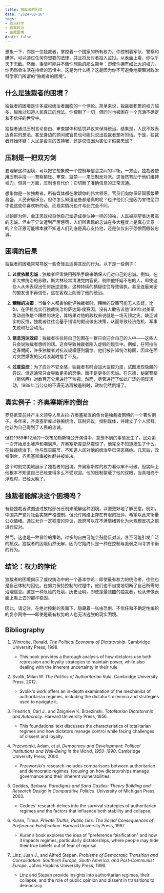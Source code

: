 ```yaml
---
title: 独裁者的困境
date: "2024-08-16"
tags:
- 政治科学
- 独裁政治
- 独裁困境
draft: false
---
```




想象一下，你是一位独裁者，掌控着一个国家的所有权力。你控制着军队、警察和媒体，可以通过任何你想要的法律，并且将反对者投入监狱。从表面上看，你似乎天下无敌。然而，事情可能并不像你想象的那么简单：即使你拥有如此大的权力，你仍然会生活在持续的恐惧中。这是为什么呢？这是因为你不可避免地要面对政治科学家门所谓的“独裁者的困境”。

## 什么是独裁者的困境？

独裁者的困境是许多威权统治者面临的一个悖论。简单来说，独裁者积累的权力越多，越难以知道人民真正的想法。你控制了一切，但同时也被困在一个充满不确定和不信任的世界中。

独裁者通过压制言论自由、审查媒体和惩罚异议来保持统治。结果是，人民不敢表达真实的想法。甚至身边的顾问或官员也可能只说出独裁者想听的话。于是，独裁者开始怀疑：人民是否真的支持我，还是仅仅因为害怕才假装忠诚？

## 压制是一把双刃剑

要理解这种困境，可以把它想象成一个控制与信息之间的平衡。一方面，独裁者使用压制手段——警察镇压、审查、监禁——来压制反对派。这当然有助于他们维持权力。但另一方面，压制也有代价：它切断了准确信息的正常流通。

想象你是一位独裁者，所有媒体都在歌颂你的伟大领导。官员们向你保证国家繁荣昌盛，人民安居乐业。但你怎么知道这些都是真的呢？也许他们只是因为害怕惩罚才说这些你喜欢听的话，而现实情况也许与此完全不同。

以朝鲜为例，金正恩政权将他自己塑造成类似神一样的领袖，人民被期望表达极高的忠诚。但由于异议遭到严厉惩罚，人们所表现的忠诚在多大程度上是真心实意的？金正恩可能根本就不知道人们到底是真心支持他，还是仅仅出于恐惧而假装忠诚。

## 困境的后果

独裁者的困境常常导致一些奇怪且适得其反的行为。以下是一些例子：

1. **过度依赖忠诚**：独裁者经常使用残酷手段来确保人们对自己的忠诚。例如，在斯大林统治的苏联，斯大林经常清洗党内官员，剔除他怀疑不忠的人，即使这些人从未表现出任何叛逆迹象。这种持续的猜疑往往导致偏执，甚至连最亲密的盟友也不再信任，这在客观上削弱了他的统治。

2. **糟糕的决策**：当每个人都害怕批评独裁者时，糟糕的政策可能无人质疑。比如，在伊拉克实行独裁统治的萨达姆·侯赛因，没有人敢告诉他1991年对美军发动战争是个糟糕的决定，其结果对他的政权来说就是一场灭顶之灾。缺乏诚实的反馈，独裁者往往会基于错误的假设做出决策，从而导致经济危机、军事失败和社会动荡。

3. **信息泡沫效应**：独裁者往往将自己包围在一群只会迎合自己的人中——这些人只会说独裁者想听的话。这会导致独裁者陷入虚假的现实中。例如，在阿拉伯之春期间，许多独裁者对抗议规模感到震惊。他们被告知统治稳固，因此在面对突然爆发的反对浪潮时措手不及。

4. **过度监控**：为了应对不安全感，独裁者有时会加大监控力度，试图发现隐藏的异议。但这通常只会导致更多的恐惧，而不是更多的忠诚。在东德，秘密警察（斯塔西）对数百万公民进行了监视。然而，尽管进行了如此广泛的间谍活动，1989年当公众的不满无法再被遏制时，政权仍然倒塌了。

## 真实例子：齐奥塞斯库的倒台

罗马尼亚前共产主义领导人尼古拉·齐奥塞斯库的倒台是独裁者困境的一个著名例子。多年来，齐奥塞斯库以铁腕统治，压制异议，控制媒体，并建立了个人崇拜。他认为自己得到了人民的忠诚。

但在1989年12月的一次布加勒斯特公开演讲中，意想不到的事情发生了。民众第一次开始发出嘘声和嘲讽声。齐奥塞斯库显然震惊了，他完全不知道发生了什么。在独裁统治下，他与现实脱节，不知道人民对他的统治早已深恶痛绝。几天后，政权倒台，齐奥塞斯库被推翻并被处决。

这个时刻完美地展示了独裁者的困境。齐奥塞斯库的权力看似牢不可破，但实际上他根本不知道自己已经变得多么不受欢迎。他的压制蒙蔽了他的双眼，当真相终于浮现时，已经太晚了。

## 独裁者能解决这个困境吗？

有些独裁者试图通过放松部分压制来缓解这种困境，以便更好地了解民意。例如，中国共产党对社会实施严格控制，但允许网络上存在有限的批评，希望以此来衡量公众情绪。通过允许一定程度的异议，政府可以在不满情绪转化为大规模反抗之前进行应对。

然而，这也是一种冒险的策略。过多的自由可能会鼓励反对派，甚至可能引发广泛的抗议。独裁者的困境仍然无解，因为它始终只是一种在控制与脆弱之间寻求平衡的行为。

## 结论：权力的悖论

独裁者的困境揭示了威权统治中的一个基本悖论：即使最有权力的统治者，往往也是自己体制的囚徒。在努力保持控制的过程中，他们也不自觉地切断了自己所需的治理信息。这是一种危险的处境，历史证明，即使是最残酷的独裁者，也从未像表面上看上去的那样稳固。

因此，请记住，在绝对控制的表面下，隐藏着一张由恐惧、不信任和不确定性编织的复杂网络——即使是最有权势的人也无法逃脱的现实困境。

## Bibliography

1. Wintrobe, Ronald. *The Political Economy of Dictatorship*. Cambridge University Press, 1998.
   - This book provides a thorough analysis of how dictators use both repression and loyalty strategies to maintain power, while also dealing with the inherent uncertainty in their rule.

2. Svolik, Milan W. *The Politics of Authoritarian Rule*. Cambridge University Press, 2012.
   - Svolik's work offers an in-depth examination of the mechanics of authoritarian regimes, including the dictator’s dilemma and strategies used to navigate it.

3. Friedrich, Carl J., and Zbigniew K. Brzezinski. *Totalitarian Dictatorship and Autocracy*. Harvard University Press, 1956.
   - This foundational text discusses the characteristics of totalitarian regimes and how dictators manage control while facing challenges of dissent and loyalty.

4. Przeworski, Adam, et al. *Democracy and Development: Political Institutions and Well-Being in the World, 1950-1990*. Cambridge University Press, 2000.
   - Przeworski's research includes comparisons between authoritarian and democratic regimes, focusing on how dictatorships manage governance and their inherent vulnerabilities.

5. Geddes, Barbara. *Paradigms and Sand Castles: Theory Building and Research Design in Comparative Politics*. University of Michigan Press, 2003.
   - Geddes' research delves into the survival strategies of authoritarian regimes and the factors that influence both stability and collapse.

6. Kuran, Timur. *Private Truths, Public Lies: The Social Consequences of Preference Falsification*. Harvard University Press, 1997.
   - Kuran’s book explores the idea of "preference falsification" and how it impacts regimes, particularly dictatorships, where people may hide their true beliefs out of fear of reprisal.

7. Linz, Juan J., and Alfred Stepan. *Problems of Democratic Transition and Consolidation: Southern Europe, South America, and Post-Communist Europe*. Johns Hopkins University Press, 1996.
   - Linz and Stepan provide insights into authoritarian regimes, their collapse, and the role of public opinion and dissent in transitions to democracy.

